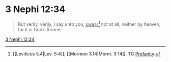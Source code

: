 # 3 Nephi 12:34

> But verily, verily, I say unto you, <u>swear</u>[^a] not at all; neither by heaven, for it is God’s throne;

[3 Nephi 12:34](https://www.churchofjesuschrist.org/study/scriptures/bofm/3-ne/12?lang=eng&id=p34#p34)


[^a]: [[Leviticus 5.4|Lev. 5:4]]; [[Mormon 3.14|Morm. 3:14]]. TG [Profanity](https://www.churchofjesuschrist.org/study/scriptures/tg/profanity?lang=eng).
